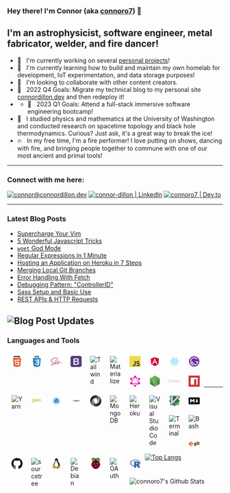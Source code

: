 ### Hey there! I'm Connor (aka [connoro7][github]) 👋

## I'm an astrophysicist, software engineer, metal fabricator, welder, and fire dancer!

- 🍌&nbsp;&nbsp;&nbsp;I'm currently working on several [personal projects][github-repos]!
- 🌱&nbsp;&nbsp;&nbsp;I'm currently learning how to build and maintain my own homelab for development, IoT experimentation, and data storage purposes!
- 🎨&nbsp;&nbsp;&nbsp;I'm looking to collaborate with other content creators.
- 🏁&nbsp;&nbsp;&nbsp;2022 Q4 Goals: Migrate my technical blog to my personal site [connordillon.dev](connordillon.dev) and then redeploy it!
- - 🏁&nbsp;&nbsp;&nbsp;2023 Q1 Goals: Attend a full-stack immersive software engineering bootcamp!
- 🔭&nbsp;&nbsp;&nbsp;I studied physics and mathematics at the University of Washington and conducted research on spacetime topology and black hole thermodynamics. Curious? Just ask, it's a great way to break the ice!
- 🔥&nbsp;&nbsp;&nbsp;In my free time, I'm a fire performer! I love putting on shows, dancing with fire, and bringing people together to commune with one of our most ancient and primal tools!

---

### Connect with me here:

[<img alt="connor@connordillon.dev" src="https://img.shields.io/badge/Contact%20Me-via%20Email-00dd00?style=for-the-badge&logo=gmail" />](mailto:connor@connordillon.dev)
[<img alt="connor-dillon | LinkedIn" src="https://img.shields.io/badge/LinkedIn-connor--dillon-0077b5?style=for-the-badge&logo=linkedin" />][linkedin]
[<img alt="connoro7 | Dev.to" src="https://img.shields.io/badge/Blog-Dev.to-7b78ff?style=for-the-badge" />][dev.to]

---

### Latest Blog Posts

<!--[<img alt="connoro7 | Dev.to" src="https://img.shields.io/badge/Go%20to:-Dev.to%20Blog-7b78ff?style=for-the-badge" />][dev.to]-->

<!-- BLOG-POST-LIST:START -->
- [Supercharge Your Vim](https://dev.to/connoro7/supercharge-your-vim-25mn)
- [5 Wonderful Javascript Tricks](https://dev.to/connoro7/5-wonderful-javascript-tricks-436d)
- [`wget` God Mode](https://dev.to/connoro7/wget-god-mode-441f)
- [Regular Expressions in 1 Minute](https://dev.to/connoro7/regular-expressions-in-1-minute-57f5)
- [Hosting an Application on Heroku in 7 Steps](https://dev.to/connoro7/hosting-an-application-on-heroku-in-7-steps-3h9k)
- [Merging Local Git Branches](https://dev.to/connoro7/merging-local-git-branches-4bc5)
- [Error Handling With Fetch](https://dev.to/connoro7/error-handling-with-fetch-1caj)
- [Debugging Pattern: &quot;ControllerID&quot;](https://dev.to/connoro7/debugging-pattern-controllerid-49nl)
- [Sass Setup and Basic Use](https://dev.to/connoro7/sass-setup-and-basic-use-2830)
- [REST APIs &amp; HTTP Requests](https://dev.to/connoro7/rest-apis-http-requests-2efl)
<!-- BLOG-POST-LIST:END -->

![Blog Post Updates](https://github.com/connoro7/connoro7/workflows/Latest%20blog%20post%20workflow/badge.svg)
---

### Languages and Tools

<img align="left" style="padding: 10px;" alt="HTML5" width="26px" src="https://raw.githubusercontent.com/github/explore/80688e429a7d4ef2fca1e82350fe8e3517d3494d/topics/html/html.png" />
<img align="left" style="padding: 10px;" alt="CSS3" width="26px" src="https://raw.githubusercontent.com/github/explore/80688e429a7d4ef2fca1e82350fe8e3517d3494d/topics/css/css.png" />
<img align="left" style="padding: 10px;" alt="Sass" width="26px" src="https://raw.githubusercontent.com/github/explore/80688e429a7d4ef2fca1e82350fe8e3517d3494d/topics/sass/sass.png" />
<img align="left" style="padding: 10px;" alt="Bootstrap" width="26px" src="https://raw.githubusercontent.com/github/explore/80688e429a7d4ef2fca1e82350fe8e3517d3494d/topics/bootstrap/bootstrap.png" />
<img align="left" style="padding: 10px;" alt="Tailwind" width="26px" src="https://cdn.svgporn.com/logos/tailwindcss-icon.svg">
<img align="left" style="padding: 10px;" alt="Materialize" width="26px" src="https://cdn.svgporn.com/logos/materializecss.svg" />
<img align="left" style="padding: 10px;" alt="JavaScript" width="26px" src="https://raw.githubusercontent.com/github/explore/80688e429a7d4ef2fca1e82350fe8e3517d3494d/topics/javascript/javascript.png" />
<img align="left" style="padding: 10px;" alt="Angular" width="26px" src="https://raw.githubusercontent.com/github/explore/80688e429a7d4ef2fca1e82350fe8e3517d3494d/topics/angular/angular.png" />
<img align="left" style="padding: 10px;" alt="React" width="26px" src="https://raw.githubusercontent.com/github/explore/80688e429a7d4ef2fca1e82350fe8e3517d3494d/topics/react/react.png" />
<img align="left" style="padding: 10px;" alt="Gatsby" width="26px" src="https://raw.githubusercontent.com/github/explore/e94815998e4e0713912fed477a1f346ec04c3da2/topics/gatsby/gatsby.png" />
<img align="left" style="padding: 10px;" alt="GraphQL" width="26px" src="https://raw.githubusercontent.com/github/explore/80688e429a7d4ef2fca1e82350fe8e3517d3494d/topics/graphql/graphql.png" />
<img align="left" style="padding: 10px;" alt="Node.js" width="26px" src="https://raw.githubusercontent.com/github/explore/80688e429a7d4ef2fca1e82350fe8e3517d3494d/topics/nodejs/nodejs.png" />
<img align="left" style="padding: 10px;" alt="Express" width="26px" src="https://raw.githubusercontent.com/github/explore/80688e429a7d4ef2fca1e82350fe8e3517d3494d/topics/express/express.png" />
<img align="left" style="padding: 10px;" alt="npm" width="26px" src="https://raw.githubusercontent.com/github/explore/80688e429a7d4ef2fca1e82350fe8e3517d3494d/topics/npm/npm.png" />
<img align="left" style="padding: 10px;" alt="Yarn" width="26px" src="https://cdn.svgporn.com/logos/yarn.svg" />
<img align="left" style="padding: 10px;" alt="Babel" width="26px" src="https://raw.githubusercontent.com/github/explore/80688e429a7d4ef2fca1e82350fe8e3517d3494d/topics/babel/babel.png" />
<img align="left" style="padding: 10px;" alt="Webpack" width="26px" src="https://raw.githubusercontent.com/github/explore/80688e429a7d4ef2fca1e82350fe8e3517d3494d/topics/webpack/webpack.png" />
<img align="left" style="padding: 10px;" alt="jquery" width="26px" src="https://raw.githubusercontent.com/github/explore/80688e429a7d4ef2fca1e82350fe8e3517d3494d/topics/jquery/jquery.png" />
<img align="left" style="padding: 10px;" alt="json" width="26px" src="https://raw.githubusercontent.com/github/explore/80688e429a7d4ef2fca1e82350fe8e3517d3494d/topics/json/json.png" />
<img align="left" style="padding: 10px;" alt="MongoDB" width="26px" src="https://www.vectorlogo.zone/logos/mongodb/mongodb-icon.svg" />
<img align="left" style="padding: 10px;" alt="Heroku" width="26px" src="https://cdn.svgporn.com/logos/heroku-icon.svg" />
<img align="left" style="padding: 10px;" alt="Visual Studio Code" width="26px" src="https://cdn.svgporn.com/logos/visual-studio-code.svg">
<img align="left" style="padding: 10px;" alt="vim" width="26px" src="https://raw.githubusercontent.com/github/explore/80688e429a7d4ef2fca1e82350fe8e3517d3494d/topics/vim/vim.png" />
<img align="left" style="padding: 10px;" alt="Markdown" width="26px" src="https://raw.githubusercontent.com/github/explore/80688e429a7d4ef2fca1e82350fe8e3517d3494d/topics/markdown/markdown.png" />
<img align="left" style="padding: 10px;" alt="Terminal" width="26px" src="https://cdn.svgporn.com/logos/terminal.svg" />
<img align="left" style="padding: 10px;" alt="Bash" width="26px" src="https://cdn.svgporn.com/logos/bash.svg" />
<img align="left" style="padding: 10px;" alt="Git" width="26px" src="https://raw.githubusercontent.com/github/explore/80688e429a7d4ef2fca1e82350fe8e3517d3494d/topics/git/git.png" />
<img align="left" style="padding: 10px;" alt="GitHub" width="26px" src="https://raw.githubusercontent.com/github/explore/78df643247d429f6cc873026c0622819ad797942/topics/github/github.png" />
<img align="left" style="padding: 10px;" alt="sourcetree" width="26px" src="https://cdn.svgporn.com/logos/sourcetree.svg" />
<img align="left" style="padding: 10px;" alt="Linux" width="26px" src="https://raw.githubusercontent.com/github/explore/80688e429a7d4ef2fca1e82350fe8e3517d3494d/topics/linux/linux.png" />
<img align="left" style="padding: 10px;" alt="Debian" width="26px" src="https://cdn.svgporn.com/logos/debian.svg" />
<img align="left" style="padding: 10px;" alt="Raspbian" width="26px" src="https://raw.githubusercontent.com/github/explore/80688e429a7d4ef2fca1e82350fe8e3517d3494d/topics/raspberry-pi/raspberry-pi.png" />
<img align="left" style="padding: 10px;" alt="OAuth" width="26px" src="https://cdn.svgporn.com/logos/oauth.svg" />
<img align="left" style="padding: 10px;" alt="R" width="26px" src="https://raw.githubusercontent.com/github/explore/80688e429a7d4ef2fca1e82350fe8e3517d3494d/topics/r/r.png" />

<br>
<br>
<br>
<br>

---

<br>

<img align="left" style="padding: 10px;" alt="connoro7's Github Stats" src="https://github-readme-stats.vercel.app/api?username=connoro7&show_icons=true&hide_border=true&hide=stars&count_private=true&theme=default" />

[![Top Langs](https://github-readme-stats.vercel.app/api/top-langs/?username=connoro7&layout=compact)](https://github.com/anuraghazra/github-readme-stats)


[email]: connor@connordillon.dev
[website]: https://connordillon.dev
[github]: https://github.com/connoro7
[twitter]: https://twitter.com/_connorDillon
[instagram]: https://instagram.com/_connor_dillon
[linkedin]: https://www.linkedin.com/in/connor-dillon/
[keybase]: https://keybase.io/dillpickles
[dev.to]: https://dev.to/connoro7
[github-repos]: https://github.com/connoro7?tab=repositories&type=source
[placeholder]: https://github.com/connoro7
